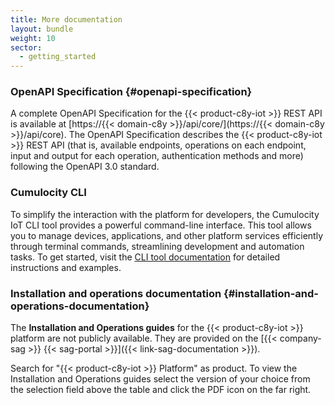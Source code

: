 ```yaml
---
title: More documentation
layout: bundle
weight: 10
sector:
  - getting_started
---
```


### OpenAPI Specification {#openapi-specification}

A complete OpenAPI Specification for the {{< product-c8y-iot >}} REST API is available at [https://{{< domain-c8y >}}/api/core/](https://{{< domain-c8y >}}/api/core). The OpenAPI Specification describes the {{< product-c8y-iot >}} REST API (that is, available endpoints, operations on each endpoint, input and output for each operation, authentication methods and more) following the OpenAPI 3.0 standard.


### Cumulocity CLI

To simplify the interaction with the platform for developers, the Cumulocity IoT CLI tool provides a powerful command-line interface. This tool allows you to manage devices, applications, and other platform services efficiently through terminal commands, streamlining development and automation tasks. To get started, visit the [CLI tool documentation](https://goc8ycli.netlify.app/docs/introduction/) for detailed instructions and examples.


### Installation and operations documentation {#installation-and-operations-documentation}

The **Installation and Operations guides** for the {{< product-c8y-iot >}} platform are not publicly available. They are provided on the [{{< company-sag >}} {{< sag-portal >}}]({{< link-sag-documentation >}}).

Search for "{{< product-c8y-iot >}} Platform" as product. To view the Installation and Operations guides select the version of your choice from the selection field above the table and click the PDF icon on the far right.
